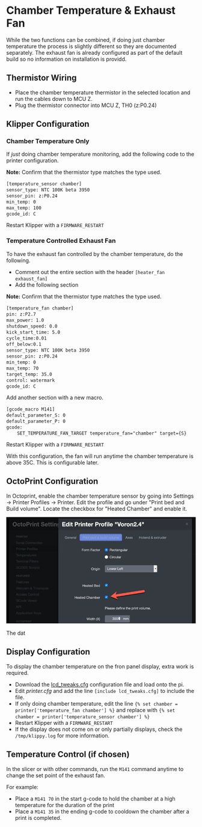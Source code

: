# Chamber Temperature & Exhaust Fan

While the two functions can be combined, if doing just chamber temperature the process is slightly different so they are documented separately.  The exhaust fan is already configured as part of the default build so no information on installation is providd.

## Thermistor Wiring

* Place the chamber temperature thermistor in the selected location and run the cables down to MCU Z.
* Plug the thermistor connector into MCU Z, TH0 (z:P0.24)

## Klipper Configuration

### Chamber Temperature Only

If _just_ doing chamber temperature monitoring, add the following code to the printer configuration.

**Note:** Confirm that the thermistor type matches the type used.

```
[temperature_sensor chamber]
sensor_type: NTC 100K beta 3950
sensor_pin: z:P0.24
min_temp: 0
max_temp: 100
gcode_id: C
```

Restart Klipper with a `FIRMWARE_RESTART`

### Temperature Controlled Exhaust Fan

To have the exhaust fan controlled by the chamber temperature, do the following.

* Comment out the entire section with the header `[heater_fan exhaust_fan]`
* Add the following section

**Note:** Confirm that the thermistor type matches the type used.

```
[temperature_fan chamber]
pin: z:P2.7
max_power: 1.0
shutdown_speed: 0.0
kick_start_time: 5.0
cycle_time:0.01
off_below:0.1
sensor_type: NTC 100K beta 3950
sensor_pin: z:P0.24
min_temp: 0
max_temp: 70
target_temp: 35.0
control: watermark
gcode_id: C
```

Add another section with a new macro.

```
[gcode_macro M141]
default_parameter_S: 0
default_parameter_P: 0
gcode:
    SET_TEMPERATURE_FAN_TARGET temperature_fan="chamber" target={S}
```

Restart Klipper with a `FIRMWARE_RESTART`

With this configuration, the fan will run anytime the chamber temperature is above 35C.  This is configurable later.

## OctoPrint Configuration

In Octoprint, enable the chamber temperature sensor by going into  Settings -> Printer Profiles -> Printer.  Edit the profile and go under "Print bed and Build volume".  Locate the checkbox for "Heated Chamber" and enable it.

![](./images/octoprint_chamber_temp_checkbox.png)

The dat

## Display Configuration

To display the chamber temperature on the fron panel display, extra work is required.

* Download the [lcd_tweaks.cfg](./lcd_tweaks.cfg) configuration file and load onto the pi.
* Edit _printer.cfg_ and add the line `[include lcd_tweaks.cfg]` to include the file.
* If only doing chamber temperature, edit the line `{% set chamber = printer['temperature_fan chamber'] %}` and replace with `{% set chamber = printer['temperature_sensor chamber'] %}`
* Restart Klipper with a `FIRMWARE_RESTART`
* If the display does not come on or only partially displays, check the `/tmp/klippy.log` for more information.

## Temperature Control (if chosen)

In the slicer or with other commands, run the `M141` command anytime to change the set point of the exhaust fan.

For example:

* Place a `M141 70` in the start g-code to hold the chamber at a high temperature for the duration of the print
* Place a `M141 35` in the ending g-code to cooldown the chamber after a print is completed.
